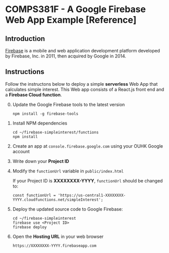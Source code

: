 # COMPS381F - A Google Firebase Web App Example [Reference]

## Introduction
[Firebase](https://firebase.google.com/) is a mobile and web application development platform developed by Firebase, Inc. in 2011, then acquired by Google in 2014.

## Instructions
Follow the instructons below to deploy a simple **serverless**  Web App that calculates simple interest.  This Web app consists of a React.js front end and a **Firebase Cloud function**.

0. Update the Google Firebase tools to the latest version
   ```
   npm install -g firebase-tools
   ```
1. Install NPM dependencies
   ```
   cd ~/firebase-simpleinterest/functions
   npm install
   ```
2. Create an app at `console.firebase.google.com` using your OUHK Google account
3. Write down your **Project ID**
4. Modify the `functionUrl` variable in `public/index.html`

   If your Project ID is **XXXXXXXX-YYYY**, `functionUrl` should be changed to:
   ```
   const functionUrl = 'https://us-central1-XXXXXXXX-YYYY.cloudfunctions.net/simpleInterest';
   ```
5. Deploy the updated source code to Google Firebase:
   ```
   cd ~/firebase-simpleinterest
   firebase use <Project ID>
   firebase deploy
   ```
6. Open the **Hosting URL** in your web browser
   ```
   https://XXXXXXXX-YYYY.firebaseapp.com
   ```
